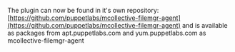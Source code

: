 The plugin can now be found in it's own repository: [https://github.com/puppetlabs/mcollective-filemgr-agent](https://github.com/puppetlabs/mcollective-filemgr-agent) and is available as packages from apt.puppetlabs.com and yum.puppetlabs.com as mcollective-filemgr-agent
